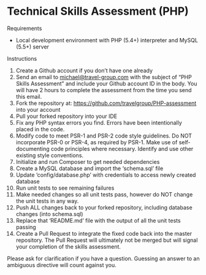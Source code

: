 Technical Skills Assessment (PHP)
=================================

Requirements

* Local development environment with PHP (5.4+) interpreter and MySQL (5.5+) server

Instructions

1. Create a Github account if you don’t have one already
2. Send an email to michael@travel-group.com with the subject of “PHP Skills Assessment” and include your Github 
   account ID in the body. You will have 2 hours to complete the assessment from the time you send this email.
3. Fork the repository at: https://github.com/travelgroup/PHP-assessment into your account
4. Pull your forked repository into your IDE
5. Fix any PHP syntax errors you find. Errors have been intentionally placed in the code.
6. Modify code to meet PSR-1 and PSR-2 code style guidelines. Do NOT incorporate PSR-0 or PSR-4, as required by PSR-1. 
   Make use of self-documenting code principles where necessary. Identify and use other existing style conventions.
7. Initialize and run Composer to get needed dependencies
8. Create a MySQL database and import the ‘schema.sql’ file
9. Update ‘config/database.php’ with credentials to access newly created database
10. Run unit tests to see remaining failures
11. Make needed changes so all unit tests pass, however do NOT change the unit tests in any way.
12. Push ALL changes back to your forked repository, including database changes (into schema.sql)
13. Replace that ‘README.md’ file with the output of all the unit tests passing
14. Create a Pull Request to integrate the fixed code back into the master repository. The Pull Request will ultimately 
    not be merged but will signal your completion of the skills assessment.

Please ask for clarification if you have a question. Guessing an answer to an ambiguous directive will count against you.
